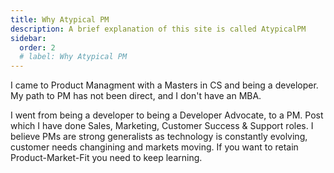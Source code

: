 ```yaml
---
title: Why Atypical PM
description: A brief explanation of this site is called AtypicalPM
sidebar:
  order: 2
  # label: Why Atypical PM
---
```


I came to Product Managment with a Masters in CS and being a developer. My path to PM has not been direct, and I don't have an MBA.

I went from being a developer to being a Developer Advocate, to a PM. Post which I have done Sales, Marketing, Customer Success & Support roles. I believe PMs are strong generalists as technology is constantly evolving, customer needs changining and markets moving. If you want to retain Product-Market-Fit you need to keep learning.